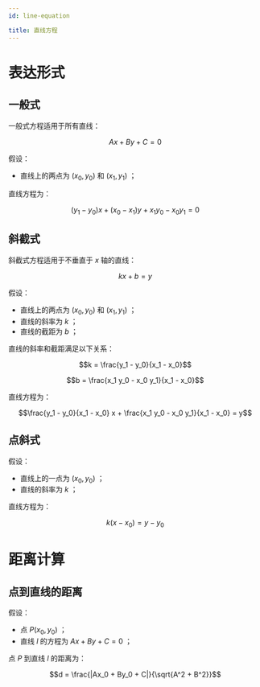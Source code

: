 ```yaml
---
id: line-equation

title: 直线方程
---
```


# 表达形式

## 一般式

一般式方程适用于所有直线：

```math
Ax + By + C = 0
```

假设：

- 直线上的两点为 $(x_0, y_0)$ 和 $(x_1, y_1)$ ；

直线方程为：

```math
(y_1 - y_0) x + (x_0 - x_1) y + x_1 y_0 - x_0 y_1 = 0
```

## 斜截式

斜截式方程适用于不垂直于 $x$ 轴的直线：

```math
kx + b = y
```

假设：

- 直线上的两点为 $(x_0, y_0)$ 和 $(x_1, y_1)$ ；
- 直线的斜率为 $k$ ；
- 直线的截距为 $b$ ；

直线的斜率和截距满足以下关系：

```math
k = \frac{y_1 - y_0}{x_1 - x_0}
```

```math
b = \frac{x_1 y_0 - x_0 y_1}{x_1 - x_0}
```

直线方程为：

```math
\frac{y_1 - y_0}{x_1 - x_0} x + \frac{x_1 y_0 - x_0 y_1}{x_1 - x_0} = y
```

## 点斜式

假设：

- 直线上的一点为 $(x_0, y_0)$ ；
- 直线的斜率为 $k$ ；

直线方程为：

```math
k(x - x_0) = y - y_0
```

# 距离计算

## 点到直线的距离

假设：

- 点 $P(x_0, y_0)$ ；
- 直线 $l$ 的方程为 $Ax + By + C = 0$ ；

点 $P$ 到直线 $l$ 的距离为：

```math
d = \frac{|Ax_0 + By_0 + C|}{\sqrt{A^2 + B^2}}
```
